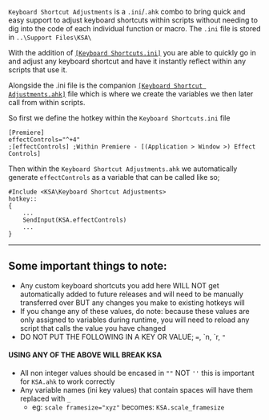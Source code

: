 `Keyboard Shortcut Adjustments` is a `.ini`/`.ahk` combo to bring quick and easy support to adjust keyboard shortcuts within scripts without needing to dig into the code of each individual function or macro. The `.ini` file is stored in `..\Support Files\KSA\`

With the addition of [`[Keyboard Shortcuts.ini]`](https://github.com/Tomshiii/ahk/blob/main/Support%20Files/KSA/Keyboard%20Shortcuts.ini) you are able to quickly go in and adjust any keyboard shortcut and have it instantly reflect within any scripts that use it.

Alongside the .ini file is the companion [`[Keyboard Shortcut Adjustments.ahk]`](https://github.com/Tomshiii/ahk/blob/main/lib/KSA/Keyboard%20Shortcut%20Adjustments.ahk) file which is where we create the variables we then later call from within scripts.

So first we define the hotkey within the `Keyboard Shortcuts.ini` file
```autohotkey
[Premiere]
effectControls="^+4"
;[effectControls] ;Within Premiere - [(Application > Window >) Effect Controls]
```
Then within the `Keyboard Shortcut Adjustments.ahk` we automatically generate `effectControls` as a variable that can be called like so;
```autoit
#Include <KSA\Keyboard Shortcut Adjustments>
hotkey::
{
    ...
    SendInput(KSA.effectControls)
    ...
}
```
***

## Some important things to note:
- Any custom keyboard shortcuts you add here WILL NOT get automatically added to future releases and will need to be manually transferred over BUT any changes you make to existing hotkeys will
- If you change any of these values, do note: because these values are only assigned to variables during runtime, you will need to reload any script that calls the value you have changed
- DO NOT PUT THE FOLLOWING IN A KEY OR VALUE; `=`, \`n, \`r, `"`  
#### USING ANY OF THE ABOVE WILL BREAK KSA  
- All non integer values should be encased in `""` NOT `''` this is important for `KSA.ahk` to work correctly
- Any variable names (ini key values) that contain spaces will have them replaced with `_`
    - eg: `scale framesize="xyz"` becomes: `KSA.scale_framesize`